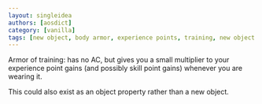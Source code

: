 ```yaml
---
layout: singleidea
authors: [aosdict]
category: [vanilla]
tags: [new object, body armor, experience points, training, new object property]
---
```

Armor of training: has no AC, but gives you a small multiplier to your experience point gains (and possibly skill point gains) whenever you are wearing it.

This could also exist as an object property rather than a new object.
